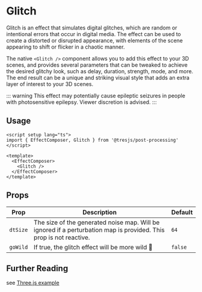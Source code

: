 # Glitch

<DocsDemo>
  <GlitchThreeDemo />
</DocsDemo>

Glitch is an effect that simulates digital glitches, which are random or intentional errors that occur in digital media. The effect can be used to create a distorted or disrupted appearance, with elements of the scene appearing to shift or flicker in a chaotic manner.

The native `<Glitch />` component allows you to add this effect to your 3D scenes, and provides several parameters that can be tweaked to achieve the desired glitchy look, such as delay, duration, strength, mode, and more. The end result can be a unique and striking visual style that adds an extra layer of interest to your 3D scenes.

::: warning
This effect may potentially cause epileptic seizures in people with photosensitive epilepsy. Viewer discretion is advised.
:::

## Usage

```vue
<script setup lang="ts">
import { EffectComposer, Glitch } from '@tresjs/post-processing'
</script>

<template>
  <EffectComposer>
    <Glitch />
  </EffectComposer>
</template>
```

## Props

| Prop    | Description                                                                                                        | Default |
|---------|--------------------------------------------------------------------------------------------------------------------|---------|
| `dtSize` | The size of the generated noise map. Will be ignored if a perturbation map is provided. This prop is not reactive. | `64`    |
| `goWild` | If true, the glitch effect will be more wild 🤪  | `false`

## Further Reading

see [Three.js example](https://threejs.org/examples/?q=glit#webgl_postprocessing_glitch)
